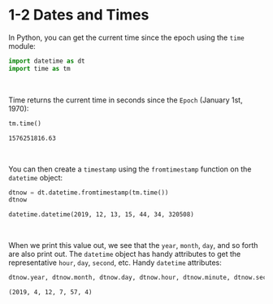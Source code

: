 # 1-2 Dates and Times

In Python, you can get the current time since the epoch using the `time` module:
```python
import datetime as dt
import time as tm
```

<br/>

Time returns the current time in seconds since the `Epoch` (January 1st, 1970):
```python
tm.time()
```
```1576251816.63```

<br/>

You can then create a `timestamp` using the `fromtimestamp` function on the `datetime` object:
```python
dtnow = dt.datetime.fromtimestamp(tm.time())
dtnow
```
```datetime.datetime(2019, 12, 13, 15, 44, 34, 320508)```

<br/>

When we print this value out, we see that the `year`, `month`, `day`, and so forth are also print out. The `datetime` object has handy attributes to get the representative `hour`, `day`, `second`, etc.
Handy `datetime` attributes:
```python
dtnow.year, dtnow.month, dtnow.day, dtnow.hour, dtnow.minute, dtnow.second # get year, month, day, etc.from a datetime
```
```(2019, 4, 12, 7, 57, 4)```
